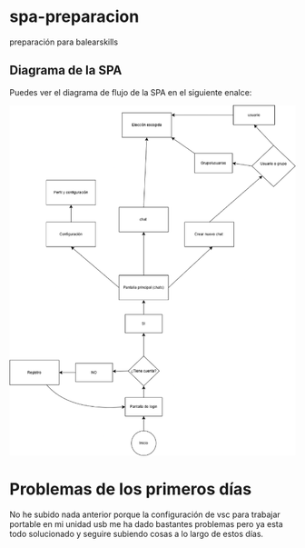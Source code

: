 # spa-preparacion
preparación para balearskills


## Diagrama de la SPA

Puedes ver el diagrama de flujo de la SPA en el siguiente enalce:

![Diagrama SPA](./diagrams/Diragrama_de_SPA.drawio.png)


# Problemas de los primeros días

No he subido nada anterior porque la configuración de vsc para trabajar portable en mi unidad usb me ha dado bastantes problemas pero ya esta todo solucionado y seguire subiendo cosas a lo largo de estos días.
